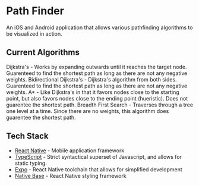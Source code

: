 
# Path Finder

An iOS and Android application that allows various pathfinding algorithms to be visualized in action. 

## Current Algorithms
Dijkstra's - Works by expanding outwards until it reaches the target node. Guarenteed to find the shortest path as long as there are not any negative weights. 
Bidirectional Dijkstra's - Dijkstra's algorithm from both sides. Guarenteed to find the shortest path as long as there are not any negative weights. 
A* - Like Dijkstra's in that it favors nodes close to the starting point, but also favors nodes close to the ending point (hueristic). Does not guarentee the shortest path.
Breadth First Search - Traverses through a tree one level at a time. Since there are no weights, this algorithm does guarentee the shortest path.

## Tech Stack
- [React Native](https://reactnative.dev) - Mobile application framework
- [TypeScript](https://www.typescriptlang.org) - Strict syntactical superset of Javascript, and allows for static typing.
- [Expo](https://expo.io) - React Native toolchain that allows for simplified development
- [Native Base](https://nativebase.io) - React Native styling framework